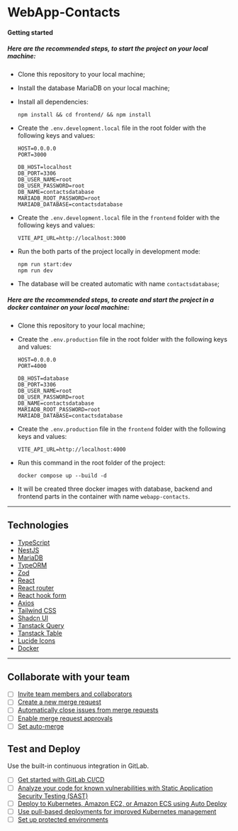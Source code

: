 # WebApp-Contacts

#### Getting started

##### Here are the recommended steps, to start the project on your local machine:

- Clone this repository to your local machine;

- Install the database MariaDB on your local machine;

- Install all dependencies:

  ```
  npm install && cd frontend/ && npm install
  ```

- Create the `.env.development.local` file in the root folder with the following keys and values:

  ```
  HOST=0.0.0.0
  PORT=3000

  DB_HOST=localhost
  DB_PORT=3306
  DB_USER_NAME=root
  DB_USER_PASSWORD=root
  DB_NAME=contactsdatabase
  MARIADB_ROOT_PASSWORD=root
  MARIADB_DATABASE=contactsdatabase
  ```

- Create the `.env.development.local` file in the `frontend` folder with the following keys and values:

  ```
  VITE_API_URL=http://localhost:3000
  ```

- Run the both parts of the project locally in development mode:

  ```
  npm run start:dev
  npm run dev
  ```

- The database will be created automatic with name `contactsdatabase`;

##### Here are the recommended steps, to create and start the project in a docker container on your local machine:

- Clone this repository to your local machine;

- Create the `.env.production` file in the root folder with the following keys and values:

  ```
  HOST=0.0.0.0
  PORT=4000

  DB_HOST=database
  DB_PORT=3306
  DB_USER_NAME=root
  DB_USER_PASSWORD=root
  DB_NAME=contactsdatabase
  MARIADB_ROOT_PASSWORD=root
  MARIADB_DATABASE=contactsdatabase
  ```

- Create the `.env.production` file in the `frontend` folder with the following keys and values:

  ```
  VITE_API_URL=http://localhost:4000
  ```

- Run this command in the root folder of the project:

  ```
  docker compose up --build -d
  ```

- It will be created three docker images with database, backend and frontend parts in the container with name `webapp-contacts`.

---

## Technologies

- [TypeScript](https://www.typescriptlang.org/)
- [NestJS](https://docs.nestjs.com/)
- [MariaDB](https://mariadb.org/)
- [TypeORM](https://typeorm.io/)
- [Zod](https://zod.dev/)
- [React](https://react.dev/)
- [React router](https://reactrouter.com/en/main)
- [React hook form](https://react-hook-form.com/)
- [Axios](https://axios-http.com/)
- [Tailwind CSS](https://tailwindcss.com/)
- [Shadcn UI](https://ui.shadcn.com/)
- [Tanstack Query](https://tanstack.com/)
- [Tanstack Table](https://tanstack.com/table/latest)
- [Lucide Icons](https://lucide.dev/)
- [Docker](https://www.docker.com/)

---

## Collaborate with your team

- [ ] [Invite team members and collaborators](https://docs.gitlab.com/ee/user/project/members/)
- [ ] [Create a new merge request](https://docs.gitlab.com/ee/user/project/merge_requests/creating_merge_requests.html)
- [ ] [Automatically close issues from merge requests](https://docs.gitlab.com/ee/user/project/issues/managing_issues.html#closing-issues-automatically)
- [ ] [Enable merge request approvals](https://docs.gitlab.com/ee/user/project/merge_requests/approvals/)
- [ ] [Set auto-merge](https://docs.gitlab.com/ee/user/project/merge_requests/merge_when_pipeline_succeeds.html)

## Test and Deploy

Use the built-in continuous integration in GitLab.

- [ ] [Get started with GitLab CI/CD](https://docs.gitlab.com/ee/ci/quick_start/index.html)
- [ ] [Analyze your code for known vulnerabilities with Static Application Security Testing (SAST)](https://docs.gitlab.com/ee/user/application_security/sast/)
- [ ] [Deploy to Kubernetes, Amazon EC2, or Amazon ECS using Auto Deploy](https://docs.gitlab.com/ee/topics/autodevops/requirements.html)
- [ ] [Use pull-based deployments for improved Kubernetes management](https://docs.gitlab.com/ee/user/clusters/agent/)
- [ ] [Set up protected environments](https://docs.gitlab.com/ee/ci/environments/protected_environments.html)
